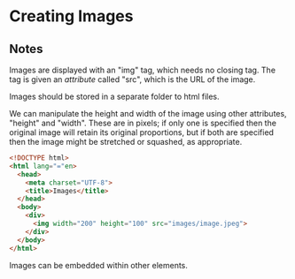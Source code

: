 # Creating Images

## Notes

Images are displayed with an "img" tag, which needs no closing tag. The tag is given an _attribute_ called "src", which is the URL of the image.

Images should be stored in a separate folder to html files.

We can manipulate the height and width of the image using other attributes, "height" and "width". These are in pixels; if only one is specified then the original image will retain its original proportions, but if both are specified then the image might be stretched or squashed, as appropriate.

```html
<!DOCTYPE html>
<html lang="="en>
  <head>
    <meta charset="UTF-8">
    <title>Images</title>
  </head>
  <body>
    <div>
      <img width="200" height="100" src="images/image.jpeg">
    </div>
  </body>
</html>
```

Images can be embedded within other elements.